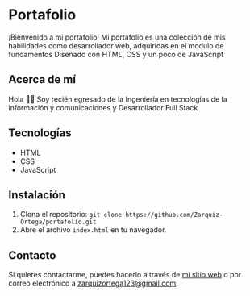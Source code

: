 # Portafolio 

¡Bienvenido a mi portafolio! 
Mi portafolio es una colección de mis habilidades como desarrollador web, adquiridas en el modulo de fundamentos Diseñado con HTML, CSS y un poco de JavaScript

## Acerca de mí

Hola 👋🏻
Soy recién egresado de la Ingeniería en tecnologías de la información y comunicaciones y Desarrollador Full Stack


## Tecnologías

- HTML
- CSS
- JavaScript

## Instalación

1. Clona el repositorio: `git clone https://github.com/Zarquiz-Ortega/portafolio.git`
2. Abre el archivo `index.html` en tu navegador.

## Contacto

Si quieres contactarme, puedes hacerlo a través de [mi sitio web](https://lszoch.netlify.app) o por correo electrónico a [zarquizortega123@gmail.com](mailto:zarquizortega123@gmail.com).


